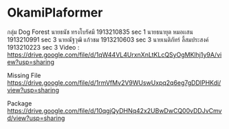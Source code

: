 # OkamiPlaformer
กลุ่ม Dog Forest
นายธนัช ทรงโบรัศมี             1913210835     sec 1
นายธนายุต หมอเเสน          1913210991      sec 3
นายณัฐวุฒิ แก้วชม              1913210603     sec 3
นายเนติภัทร์ ลี้สมประสงค์  1913210223      sec 3
Video : https://drive.google.com/file/d/1qW44VL4UrxnXnLtKLcQSyOgMKlhj1y9A/view?usp=sharing

Missing File 
https://drive.google.com/file/d/1rmVfMv2V9WUswUxpq2q6eg7gDDlPHKdi/view?usp=sharing

Package
https://drive.google.com/file/d/10qgjQyDHNq42x2UBwDwCQ00vDDJvCmvd/view?usp=sharing
